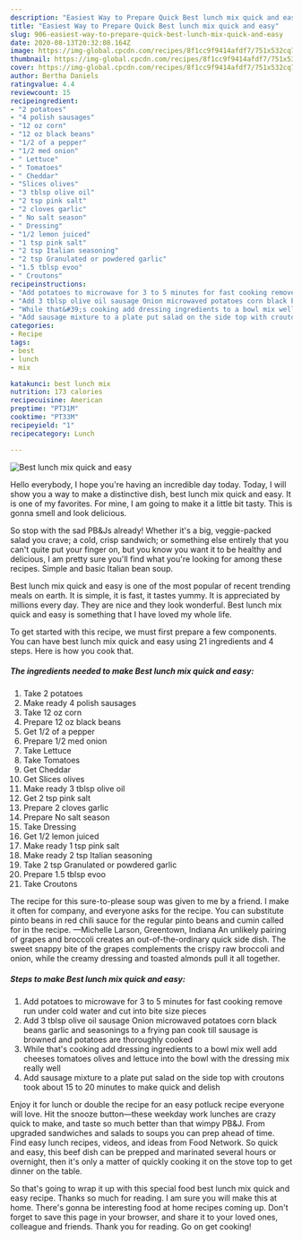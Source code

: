 ```yaml
---
description: "Easiest Way to Prepare Quick Best lunch mix quick and easy"
title: "Easiest Way to Prepare Quick Best lunch mix quick and easy"
slug: 906-easiest-way-to-prepare-quick-best-lunch-mix-quick-and-easy
date: 2020-08-13T20:32:08.164Z
image: https://img-global.cpcdn.com/recipes/8f1cc9f9414afdf7/751x532cq70/best-lunch-mix-quick-and-easy-recipe-main-photo.jpg
thumbnail: https://img-global.cpcdn.com/recipes/8f1cc9f9414afdf7/751x532cq70/best-lunch-mix-quick-and-easy-recipe-main-photo.jpg
cover: https://img-global.cpcdn.com/recipes/8f1cc9f9414afdf7/751x532cq70/best-lunch-mix-quick-and-easy-recipe-main-photo.jpg
author: Bertha Daniels
ratingvalue: 4.4
reviewcount: 15
recipeingredient:
- "2 potatoes"
- "4 polish sausages"
- "12 oz corn"
- "12 oz black beans"
- "1/2 of a pepper"
- "1/2 med onion"
- " Lettuce"
- " Tomatoes"
- " Cheddar"
- "Slices olives"
- "3 tblsp olive oil"
- "2 tsp pink salt"
- "2 cloves garlic"
- " No salt season"
- " Dressing"
- "1/2 lemon juiced"
- "1 tsp pink salt"
- "2 tsp Italian seasoning"
- "2 tsp Granulated or powdered garlic"
- "1.5 tblsp evoo"
- " Croutons"
recipeinstructions:
- "Add potatoes to microwave for 3 to 5 minutes for fast cooking remove run under cold water and cut into bite size pieces"
- "Add 3 tblsp olive oil sausage Onion microwaved potatoes corn black beans garlic and seasonings to a frying pan cook till sausage is browned and potatoes are thoroughly cooked"
- "While that&#39;s cooking add dressing ingredients to a bowl mix well add cheeses tomatoes olives and lettuce into the bowl with the dressing mix really well"
- "Add sausage mixture to a plate put salad on the side top with croutons took about 15 to 20 minutes to make quick and delish"
categories:
- Recipe
tags:
- best
- lunch
- mix

katakunci: best lunch mix 
nutrition: 173 calories
recipecuisine: American
preptime: "PT31M"
cooktime: "PT33M"
recipeyield: "1"
recipecategory: Lunch

---
```



![Best lunch mix quick and easy](https://img-global.cpcdn.com/recipes/8f1cc9f9414afdf7/751x532cq70/best-lunch-mix-quick-and-easy-recipe-main-photo.jpg)

Hello everybody, I hope you're having an incredible day today. Today, I will show you a way to make a distinctive dish, best lunch mix quick and easy. It is one of my favorites. For mine, I am going to make it a little bit tasty. This is gonna smell and look delicious.

So stop with the sad PB&amp;Js already! Whether it&#39;s a big, veggie-packed salad you crave; a cold, crisp sandwich; or something else entirely that you can&#39;t quite put your finger on, but you know you want it to be healthy and delicious, I am pretty sure you&#39;ll find what you&#39;re looking for among these recipes. Simple and basic Italian bean soup.

Best lunch mix quick and easy is one of the most popular of recent trending meals on earth. It is simple, it is fast, it tastes yummy. It is appreciated by millions every day. They are nice and they look wonderful. Best lunch mix quick and easy is something that I have loved my whole life.


To get started with this recipe, we must first prepare a few components. You can have best lunch mix quick and easy using 21 ingredients and 4 steps. Here is how you cook that.

<!--inarticleads1-->

##### The ingredients needed to make Best lunch mix quick and easy:

1. Take 2 potatoes
1. Make ready 4 polish sausages
1. Take 12 oz corn
1. Prepare 12 oz black beans
1. Get 1/2 of a pepper
1. Prepare 1/2 med onion
1. Take  Lettuce
1. Take  Tomatoes
1. Get  Cheddar
1. Get Slices olives
1. Make ready 3 tblsp olive oil
1. Get 2 tsp pink salt
1. Prepare 2 cloves garlic
1. Prepare  No salt season
1. Take  Dressing
1. Get 1/2 lemon juiced
1. Make ready 1 tsp pink salt
1. Make ready 2 tsp Italian seasoning
1. Take 2 tsp Granulated or powdered garlic
1. Prepare 1.5 tblsp evoo
1. Take  Croutons


The recipe for this sure-to-please soup was given to me by a friend. I make it often for company, and everyone asks for the recipe. You can substitute pinto beans in red chili sauce for the regular pinto beans and cumin called for in the recipe. —Michelle Larson, Greentown, Indiana An unlikely pairing of grapes and broccoli creates an out-of-the-ordinary quick side dish. The sweet snappy bite of the grapes complements the crispy raw broccoli and onion, while the creamy dressing and toasted almonds pull it all together. 

<!--inarticleads2-->

##### Steps to make Best lunch mix quick and easy:

1. Add potatoes to microwave for 3 to 5 minutes for fast cooking remove run under cold water and cut into bite size pieces
1. Add 3 tblsp olive oil sausage Onion microwaved potatoes corn black beans garlic and seasonings to a frying pan cook till sausage is browned and potatoes are thoroughly cooked
1. While that&#39;s cooking add dressing ingredients to a bowl mix well add cheeses tomatoes olives and lettuce into the bowl with the dressing mix really well
1. Add sausage mixture to a plate put salad on the side top with croutons took about 15 to 20 minutes to make quick and delish


Enjoy it for lunch or double the recipe for an easy potluck recipe everyone will love. Hit the snooze button—these weekday work lunches are crazy quick to make, and taste so much better than that wimpy PB&amp;J. From upgraded sandwiches and salads to soups you can prep ahead of time. Find easy lunch recipes, videos, and ideas from Food Network. So quick and easy, this beef dish can be prepped and marinated several hours or overnight, then it&#39;s only a matter of quickly cooking it on the stove top to get dinner on the table. 

So that's going to wrap it up with this special food best lunch mix quick and easy recipe. Thanks so much for reading. I am sure you will make this at home. There's gonna be interesting food at home recipes coming up. Don't forget to save this page in your browser, and share it to your loved ones, colleague and friends. Thank you for reading. Go on get cooking!
